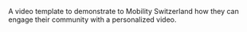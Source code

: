 A video template to demonstrate to Mobility Switzerland how they can engage their community with a personalized video.

[Video Link]: https://www.linkedin.com/posts/rburkard_wrapped-remotion-react-activity-7097913756545863680-78TZ?utm_source=share&utm_medium=member_desktop
